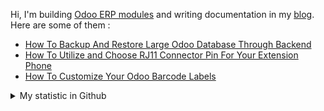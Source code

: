 Hi, I'm building [Odoo ERP modules](https://apps.odoo.com/apps/browse?repo_maintainer_id=276647) and writing documentation in my [blog](https://www.projectflakes.com). Here are some of them :
<!-- BLOG-POST-LIST:START -->
- [How To Backup And Restore Large Odoo Database Through Backend](https://www.projectflakes.com/2022/04/how-to-backup-and-restore-large-odoo.html)
- [How To Utilize and Choose RJ11 Connector Pin For Your Extension Phone](https://www.projectflakes.com/2022/04/how-to-utilize-and-choose-rj11.html)
- [How To Customize Your Odoo Barcode Labels](https://www.projectflakes.com/2022/04/how-to-customize-your-odoo-barcode.html)
<!-- BLOG-POST-LIST:END -->


<details>
    <summary>My statistic in Github</summary>
<div>

<img height="154" src="https://github-readme-stats.vercel.app/api?username=altela&count_private=true&theme=github_dark&hide_border=true&show_icons=true&include_all_commits=true&hide_rank=false&custom_title=Activity%20On%20GitHub" />
  
<img height="154" src="https://github-readme-stats.vercel.app/api/top-langs/?username=altela&layout=compact&theme=github_dark&&langs_count=10&hide_border=true&custom_title=Repository's%20Composition%20Languages" />
</div>
    
<!--START_SECTION:waka-->

```text
Python   8 hrs 28 mins   ███████████████████████▓░   94.91 %
HTML     26 mins         █▒░░░░░░░░░░░░░░░░░░░░░░░   04.98 %
XML      0 secs          ░░░░░░░░░░░░░░░░░░░░░░░░░   00.12 %
SVG      0 secs          ░░░░░░░░░░░░░░░░░░░░░░░░░   00.00 %
```

<!--END_SECTION:waka-->

</details>

<!-- Waka documentation : https://medium.com/@JakenH/show-off-your-coding-stats-on-your-github-profile-using-wakatime-ce3ceb1063b5 -->

